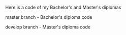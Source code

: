Here is a code of my Bachelor's and Master's diplomas

master branch - Bachelor's diploma code

develop branch - Master's diploma code

